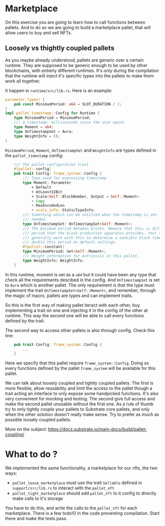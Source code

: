 # Marketplace

On this exercise you are going to learn how to call functions between pallets.
And to do so we are going to build a marketplace pallet, that will allow users to buy and sell NFTs.

## Loosely vs thightly coupled pallets

As you maybe already understood, pallets are generic over a certain runtime. They are supposed to be generic enough to be used by other blockchains, with entierly different runtimes. It's only during the compilation that the runtime will inject it's specific types into the pallets to make them work all together.

It happen in `runtime/src/lib.rs`. Here is an example:

```rust
parameter_types! {
	pub const MinimumPeriod: u64 = SLOT_DURATION / 2;
}
impl pallet_timestamp::Config for Runtime {
	type MinimumPeriod = MinimumPeriod;
	/// A timestamp: milliseconds since the unix epoch.
	type Moment = u64;
	type OnTimestampSet = Aura;
	type WeightInfo = ();
}
```

`MinimumPeriod`, `Moment`, `OnTimestampSet` and `WeightInfo` are types defined in the `pallet_timestamp` config:

```rust
	/// The pallet configuration trait
	#[pallet::config]
	pub trait Config: frame_system::Config {
		/// Type used for expressing timestamp.
		type Moment: Parameter
			+ Default
			+ AtLeast32Bit
			+ Scale<Self::BlockNumber, Output = Self::Moment>
			+ Copy
			+ MaxEncodedLen
			+ scale_info::StaticTypeInfo;
		/// Something which can be notified when the timestamp is set. Set this to `()` if not
		/// needed.
		type OnTimestampSet: OnTimestampSet<Self::Moment>;
		/// The minimum period between blocks. Beware that this is different to the *expected*
		/// period that the block production apparatus provides. Your chosen consensus system will
		/// generally work with this to determine a sensible block time. e.g. For Aura, it will be
		/// double this period on default settings.
		#[pallet::constant]
		type MinimumPeriod: Get<Self::Moment>;
		/// Weight information for extrinsics in this pallet.
		type WeightInfo: WeightInfo;
	}
```

In this runtime, moment is set as a `u64` but it could have been any type that check all the requirements descibed in the config.
And `OnTimestampSet` is set to `Aura` which is another pallet. The only requirement is that the type must implement the trait `OnTimestampSet<Self::Moment>`, and remember, through the magic of macro, pallets are types and can implement traits.

So this is the first way of making pallet iteract with each other, buy implementing a trait on one and injecting it in the config of the other at runtime. This way the second one will be able to call every functions defined by the trait.

The second way to access other pallets is also through config. Check this line:
```rust
	pub trait Config: frame_system::Config {
        ...
    }
```

Here we specify that this pallet require `frame_system::Config`. Doing so every functions defined by the pallet `frame_system` will be available for this pallet.

We can talk about loosely coupled and tightly coupled pallets.
The first is more flexible, allow reusability and limit the access to the pallet though a trait acting an interface to only expose some handpicked functions. It's also very convenient for mocking and testing.
The second give full access and make the second pallet unusable without the first one.
As a rule of thumb try to only tightly couple your pallets to Substrate core pallets, and only when the other solution doesn't really make sense. Try to prefer as much as possible loosely coupled pallets.

More on the subject: https://docs.substrate.io/main-docs/build/pallet-coupling/

# What to do ?

We implemented the same functionality, a marketplace for our nfts, the two ways:
- `pallet_loose_marketplace` must use the trait `Sellable` defined in `support/src/lib.rs` to interact with the `pallet_nft`
- `pallet_tight_marketplace` should add `pallet_nft` to it config to directly make calls to it's storage

You have to do this, and write the calls to the `pallet_nft` for each marketplace.
There is a few todo!() in the code preventing compilation. Start there and make the tests pass.
